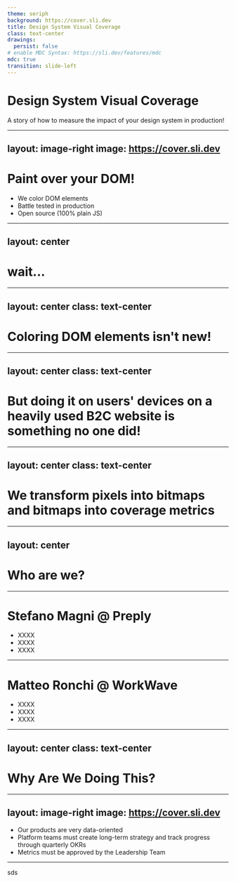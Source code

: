 ```yaml
---
theme: seriph
background: https://cover.sli.dev
title: Design System Visual Coverage
class: text-center
drawings:
  persist: false
# enable MDC Syntax: https://sli.dev/features/mdc
mdc: true
transition: slide-left
---
```


# Design System Visual Coverage

A story of how to measure the impact of your design system in production!

<div class="abs-br m-6 text-xl">
  <a href="https://github.com/xxxxx" target="_blank" class="slidev-icon-btn">
    <carbon:logo-github />
  </a>
</div>

---
layout: image-right
image: https://cover.sli.dev
---

# Paint over your DOM!

- We color DOM elements
- Battle tested in production
- Open source (100% plain JS)

---
layout: center
---

# wait...

---
layout: center
class: text-center
---

# Coloring DOM elements isn't new!


---
layout: center
class: text-center
---

# But doing it on users' devices on a heavily used B2C website is something no one did!


---
layout: center
class: text-center
---

# We transform pixels into bitmaps and bitmaps into coverage metrics


---
layout: center
---

# Who are we?

---

# Stefano Magni @ Preply

- XXXX
- XXXX
- XXXX


---

# Matteo Ronchi @ WorkWave

- XXXX
- XXXX
- XXXX

---
layout: center
class: text-center
---

# Why Are We Doing This?

---
layout: image-right
image: https://cover.sli.dev
---

- Our products are very data-oriented
- Platform teams must create long-term strategy and track progress through quarterly OKRs
- Metrics must be approved by the Leadership Team


---


sds